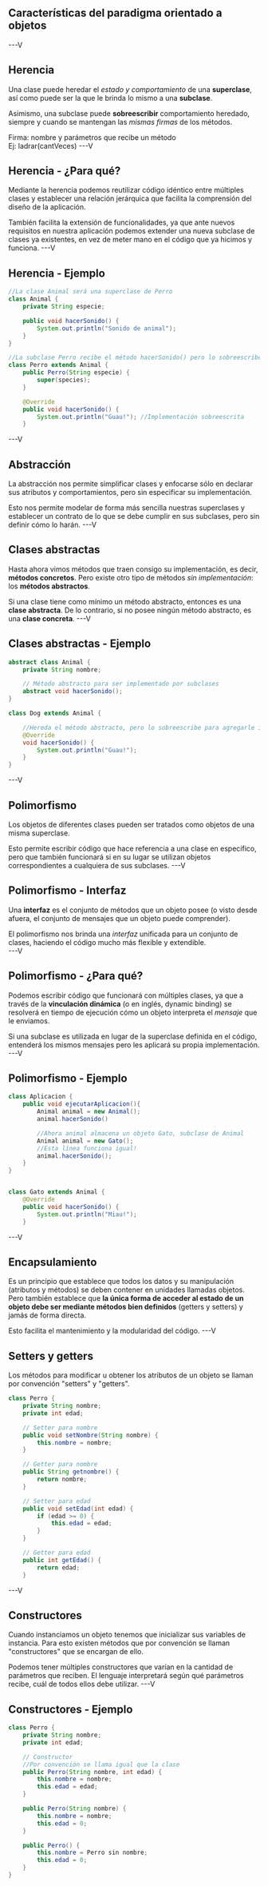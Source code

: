 ## Características del paradigma orientado a objetos
---V
## Herencia
Una clase puede heredar el *estado y comportamiento* de una **superclase**, así como puede ser la que le brinda lo mismo a una **subclase**.

Asimismo, una subclase puede **sobreescribir** comportamiento heredado, siempre y cuando se mantengan las *mismas firmas* de los métodos.

Firma: nombre y parámetros que recibe un método  
Ej: ladrar(cantVeces) 
---V
## Herencia - ¿Para qué?
Mediante la herencia podemos reutilizar código idéntico entre múltiples clases y establecer una relación jerárquica que facilita la comprensión del diseño de la aplicación.  

También facilita la extensión de funcionalidades, ya que ante nuevos requisitos en nuestra aplicación podemos extender una nueva subclase de clases ya existentes, en vez de meter mano en el código que ya hicimos y funciona.
---V
## Herencia - Ejemplo
```java
//La clase Animal será una superclase de Perro
class Animal {
    private String especie;

    public void hacerSonido() {
        System.out.println("Sonido de animal");
    }
}

//La subclase Perro recibe el método hacerSonido() pero lo sobreescribe para modificar su implementación
class Perro extends Animal {
    public Perro(String especie) {
        super(species);
    }

    @Override
    public void hacerSonido() {
        System.out.println("Guau!"); //Implementación sobreescrita
    }
```
---V
## Abstracción
La abstracción nos permite simplificar clases y enfocarse sólo en declarar sus atributos y comportamientos, pero sin especificar su implementación.

Esto nos permite modelar de forma más sencilla nuestras superclases y establecer un contrato de lo que se debe cumplir en sus subclases, pero sin definir cómo lo harán.
---V
## Clases abstractas
Hasta ahora vimos métodos que traen consigo su implementación, es decir, **métodos concretos**. Pero existe otro tipo de métodos *sin implementación*: los **métodos abstractos**.  

Si una clase tiene como mínimo un método abstracto, entonces es una **clase abstracta**. De lo contrario, si no posee ningún método abstracto, es una **clase concreta**.
---V
## Clases abstractas - Ejemplo
```java
abstract class Animal {
    private String nombre;

    // Método abstracto para ser implementado por subclases
    abstract void hacerSonido();
}

class Dog extends Animal {

    //Hereda el método abstracto, pero lo sobreescribe para agregarle implementación
    @Override
    void hacerSonido() {
        System.out.println("Guau!");
    }
}
```
---V
## Polimorfismo
Los objetos de diferentes clases pueden ser tratados como objetos de una misma superclase.

Esto permite escribir código que hace referencia a una clase en específico, pero que también funcionará si en su lugar se utilizan objetos correspondientes a cualquiera de sus subclases.
---V
## Polimorfismo - Interfaz
Una **interfaz** es el conjunto de métodos que un objeto posee (o visto desde afuera, el conjunto de mensajes que un objeto puede comprender).

El polimorfismo nos brinda una *interfaz* unificada para un conjunto de clases, haciendo el código mucho más flexible y extendible.  
---V
## Polimorfismo - ¿Para qué?
Podemos escribir código que funcionará con múltiples clases, ya que a través de la **vinculación dinámica** (o en inglés, dynamic binding) se resolverá en tiempo de ejecución cómo un objeto interpreta el *mensaje* que le enviamos.

Si una subclase es utilizada en lugar de la superclase definida en el código, entenderá los mismos mensajes pero les aplicará su propia implementación.
---V
## Polimorfismo - Ejemplo
```java
class Aplicacion {
    public void ejecutarAplicacion(){
        Animal animal = new Animal();
        animal.hacerSonido()

        //Ahora animal almacena un objeto Gato, subclase de Animal
        Animal animal = new Gato();
        //Esta línea funciona igual!
        animal.hacerSonido();
    }
}


class Gato extends Animal {
    @Override
    public void hacerSonido() {
        System.out.println("Miau!");
    }
```
---V
## Encapsulamiento
Es un principio que establece que todos los datos y su manipulación (atributos y métodos) se deben contener en unidades llamadas objetos.  
Pero también establece que **la única forma de acceder al estado de un objeto debe ser mediante métodos bien definidos** (getters y setters) y jamás de forma directa.  

Esto facilita el mantenimiento y la modularidad del código.
---V
## Setters y getters
Los métodos para modificar u obtener los atributos de un objeto se llaman por convención "setters" y "getters".

```java
class Perro {
    private String nombre;
    private int edad;

    // Setter para nombre
    public void setNombre(String nombre) {
        this.nombre = nombre;
    }

    // Getter para nombre
    public String getnombre() {
        return nombre;
    }

    // Setter para edad
    public void setEdad(int edad) {
        if (edad >= 0) {
            this.edad = edad;
        }
    }

    // Getter para edad
    public int getEdad() {
        return edad;
    }
```
---V
## Constructores
Cuando instanciamos un objeto tenemos que inicializar sus variables de instancia. Para esto existen métodos que por convención se llaman "constructores" que se encargan de ello.

Podemos tener múltiples constructores que varían en la cantidad de parámetros que reciben. El lenguaje interpretará según qué parámetros recibe, cuál de todos ellos debe utilizar.
---V
## Constructores - Ejemplo
```java
class Perro {
    private String nombre;
    private int edad;

    // Constructor
    //Por convención se llama igual que la clase
    public Perro(String nombre, int edad) {
        this.nombre = nombre;
        this.edad = edad;
    }

    public Perro(String nombre) {
        this.nombre = nombre;
        this.edad = 0;
    }

    public Perro() {
        this.nombre = Perro sin nombre;
        this.edad = 0;
    }
}
```
